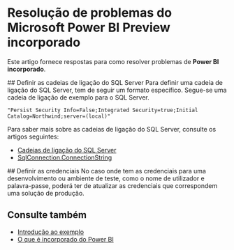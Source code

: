 <properties
   pageTitle="Resolução de problemas do Microsoft Power BI Preview incorporado"
   description="Resolução de problemas do Microsoft Power BI Preview incorporado"
   services="power-bi-embedded"
   documentationCenter=""
   authors="guyinacube"
   manager="erikre"
   editor=""
   tags=""/>
<tags
   ms.service="power-bi-embedded"
   ms.devlang="NA"
   ms.topic="article"
   ms.tgt_pltfrm="NA"
   ms.workload="powerbi"
   ms.date="10/04/2016"
   ms.author="asaxton"/>

# <a name="microsoft-power-bi-embedded-preview-troubleshooting"></a>Resolução de problemas do Microsoft Power BI Preview incorporado
Este artigo fornece respostas para como resolver problemas de **Power BI incorporado**.

<a name="connection-string"/>
## <a name="setting-sql-server-connection-strings"></a>Definir as cadeias de ligação do SQL Server
Para definir uma cadeia de ligação do SQL Server, tem de seguir um formato específico. Segue-se uma cadeia de ligação de exemplo para o SQL Server.

```
"Persist Security Info=False;Integrated Security=true;Initial Catalog=Northwind;server=(local)"
```

Para saber mais sobre as cadeias de ligação do SQL Server, consulte os artigos seguintes:

-   [Cadeias de ligação do SQL Server](https://msdn.microsoft.com/library/jj653752.aspx)
-   [SqlConnection.ConnectionString](https://msdn.microsoft.com/library/system.data.sqlclient.sqlconnection.connectionstring.aspx)

<a name="credentials"/>
## <a name="setting-credentials"></a>Definir as credenciais
No caso onde tem as credenciais para uma desenvolvimento ou ambiente de teste, como o nome de utilizador e palavra-passe, poderá ter de atualizar as credenciais que correspondem uma solução de produção.

## <a name="see-also"></a>Consulte também
- [Introdução ao exemplo](power-bi-embedded-get-started-sample.md)
- [O que é incorporado do Power BI](power-bi-embedded-what-is-power-bi-embedded.md)
